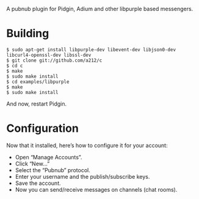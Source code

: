A pubnub plugin for Pidgin, Adium and other libpurple based messengers.

# Building
    $ sudo apt-get install libpurple-dev libevent-dev libjson0-dev libcurl4-openssl-dev libssl-dev
    $ git clone git://github.com/a212/c
    $ cd c
    $ make
    $ sudo make install
    $ cd examples/libpurple
    $ make
    $ sudo make install

And now, restart Pidgin.

# Configuration
Now that it installed, here’s how to configure it for your account:

 * Open “Manage Accounts”.
 * Click “New…”
 * Select the “Pubnub” protocol.
 * Enter your username and the publish/subscribe keys.
 * Save the account.
 * Now you can send/receive messages on channels (chat rooms).

